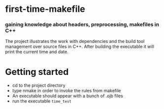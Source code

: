 ﻿# first-time-makefile

### gaining knowledge about headers, preprocessing, makefiles in C++

The project illustrates the work with dependencies and the build tool management over source files in C++. After building the executable it will print the current time and date.

# Getting started
- cd to the project directory
- type nmake in order to invoke the rules from makefile
- An executable should appear with a bunch of .ojb files
- run the executable `time_test`
